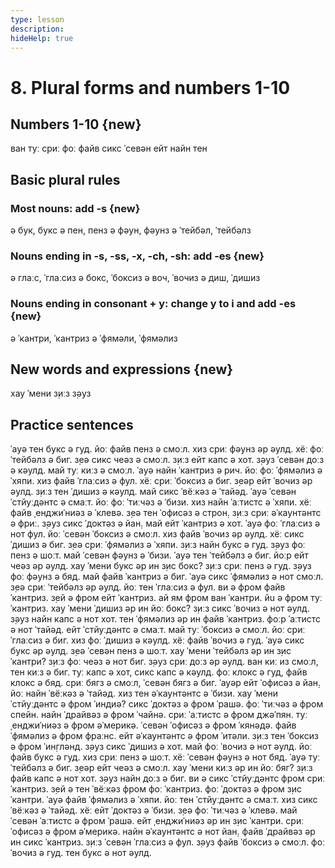 ```yaml
---
type: lesson
description:
hideHelp: true
---
```


# 8. Plural forms and numbers 1-10

## Numbers 1-10 {new}

ван
туː
с̣риː
фоː
файв
сикс
ˈсевəн
ейт
найн
тен

## Basic plural rules

### Most nouns: add -s {new}

ə бук, букс
ə пен, пенз
ə фəун, фəунз
ə ˈтейбəл, ˈтейбəлз

### Nouns ending in -s, -ss, -x, -ch, -sh: add -es {new}

ə глаːс, ˈглаːсиз
ə бокс, ˈбоксиз
ə воч, ˈвочиз
ə диш, ˈдишиз

### Nouns ending in consonant + y: change y to i and add -es {new}

ə ˈкантри, ˈкантриз
ə ˈфямəли, ˈфямəлиз

## New words and expressions {new}

хау ˈмени
з̣иːз
з̣əуз

## Practice sentences

ˈауə тен букс ə гуд.
йоː файв пенз ə смоːл.
хиз с̣риː фəунз əр əулд.
хёː фоː ˈтейбəлз ə биг.
з̣еə сикс чеəз ə смоːл.
з̣иːз ейт капс ə хот.
з̣əуз ˈсевəн доːз ə кəулд.
май туː киːз ə смоːл.
ˈауə найн ˈкантриз ə рич.
йоː фоː ˈфямəлиз ə ˈхяпи.
хиз файв ˈглаːсиз ə фул.
хёː с̣риː ˈбоксиз ə биг.
з̣еəр ейт ˈвочиз əр əулд.
з̣иːз тен ˈдишиз ə кəулд.
май сикс ˈвёːкəз ə ˈтайəд.
ˈауə ˈсевəн ˈстйуːдəнтс ə смаːт.
йоː фоː ˈтиːчəз ə ˈбизи.
хиз найн ˈаːтистс ə ˈхяпи.
хёː файв ˌенджиˈниəз ə ˈклевə.
з̣еə тен ˈофисəз ə строн̣.
з̣иːз с̣риː əˈкаунтəнтс ə фриː.
з̣əуз сикс ˈдоктəз ə йан̣.
май ейт ˈкантриз ə хот.
ˈауə фоː ˈглаːсиз ə нот фул.
йоː ˈсевəн ˈбоксиз ə смоːл.
хиз файв ˈвочиз əр əулд.
хёː сикс ˈдишиз ə биг.
з̣еə с̣риː ˈфямəлиз ə ˈхяпи.
з̣иːз найн букс ə гуд.
з̣əуз фоː пенз ə шоːт.
май ˈсевəн фəунз ə ˈбизи.
ˈауə тен ˈтейбəлз ə биг.
йоːр ейт чеəз əр əулд.
хау ˈмени букс əр ин з̣ис бокс?
з̣иːз с̣риː пенз ə гуд.
з̣əуз фоː фəунз ə бяд.
май файв ˈкантриз ə биг.
ˈауə сикс ˈфямəлиз ə нот смоːл.
з̣еə с̣риː ˈтейбəлз əр əулд.
йоː тен ˈглаːсиз ə фул.
ви ə фром файв ˈкантриз.
з̣ей ə фром ейт ˈкантриз.
ай ям фром ван ˈкантри.
йu ə фром туː ˈкантриз.
хау ˈмени ˈдишиз əр ин йоː бокс?
з̣иːз сикс ˈвочиз ə нот əулд.
з̣əуз найн капс ə нот хот.
тен ˈфямəлиз əр ин файв ˈкантриз.
фоːр ˈаːтистс ə нот ˈтайəд.
ейт ˈстйуːдəнтс ə смаːт.
май туː ˈбоксиз ə смоːл.
йоː с̣риː ˈглаːсиз ə биг.
хиз фоː ˈдишиз ə кəулд.
хёː файв ˈвочиз ə гуд.
ˈауə сикс букс əр əулд.
з̣еə ˈсевəн пенз ə шоːт.
хау ˈмени ˈтейбəлз əр ин з̣ис ˈкантри?
з̣иːз фоː чеəз ə нот биг.
з̣əуз с̣риː доːз əр əулд.
ван киː из смоːл, тен киːз ə биг.
туː капс ə хот, сикс капс ə кəулд.
фоː клокс ə гуд, файв клокс ə бяд.
с̣риː бягз ə смоːл, ˈсевəн бягз ə биг.
ˈауəр ейт ˈофисəз ə йан̣.
йоː найн ˈвёːкəз ə ˈтайəд.
хиз тен əˈкаунтəнтс ə ˈбизи.
хау ˈмени ˈстйуːдəнтс ə фром ˈиндиə?
сикс ˈдоктəз ə фром ˈрашə.
фоː ˈтиːчəз ə фром спейн.
найн ˈдрайвəз ə фром ˈчайнə.
с̣риː ˈаːтистс ə фром джəˈпян.
туː ˌенджиˈниəз ə фром əˈмерикə.
ˈсевəн ˈофисəз ə фром ˈкянəдə.
файв ˈфямəлиз ə фром фраːнс.
ейт əˈкаунтəнтс ə фром ˈитəли.
з̣иːз тен ˈбоксиз ə фром ˈин̣глəнд.
з̣əуз сикс ˈдишиз ə хот.
май фоː ˈвочиз ə нот əулд.
йоː файв букс ə гуд.
хиз с̣риː пенз ə шоːт.
хёː ˈсевəн фəунз ə нот бяд.
ˈауə туː ˈтейбəлз ə биг.
з̣еəр ейт чеəз ə смоːл.
хау ˈмени киːз əр ин йоː бяг?
з̣иːз файв капс ə нот хот.
з̣əуз найн доːз ə биг.
ви ə сикс ˈстйуːдəнтс фром с̣риː ˈкантриз.
з̣ей ə тен ˈвёːкəз фром фоː ˈкантриз.
фоː ˈдоктəз ə фром з̣ис ˈкантри.
ˈауə файв ˈфямəлиз ə ˈхяпи.
йоː тен ˈстйуːдəнтс ə смаːт.
хиз сикс ˈвёːкəз ə ˈтайəд.
хёː ейт ˈдоктəз ə ˈбизи.
з̣еə фоː ˈтиːчəз ə ˈклевə.
май ˈсевəн ˈаːтистс ə фром ˈрашə.
ейт ˌенджиˈниəз əр ин з̣ис ˈкантри.
с̣риː ˈофисəз ə фром əˈмерикə.
найн əˈкаунтəнтс ə нот йан̣.
файв ˈдрайвəз əр ин сикс ˈкантриз.
з̣иːз ˈсевəн ˈглаːсиз ə фул.
з̣əуз файв ˈбоксиз ə смоːл.
фоː ˈвочиз ə гуд.
тен букс ə нот əулд.
